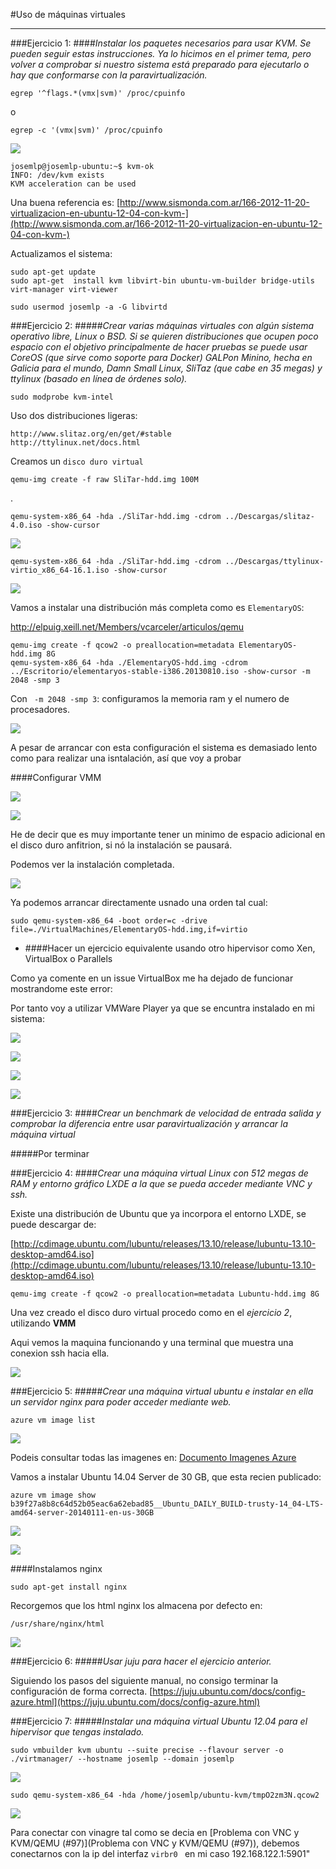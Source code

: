 #Uso de máquinas virtuales
____________
###Ejercicio 1:
####*Instalar los paquetes necesarios para usar KVM. Se pueden seguir estas instrucciones. Ya lo hicimos en el primer tema, pero volver a comprobar si nuestro sistema está preparado para ejecutarlo o hay que conformarse con la paravirtualización.*

	egrep '^flags.*(vmx|svm)' /proc/cpuinfo
 o
 
    egrep -c '(vmx|svm)' /proc/cpuinfo

![](http://pix.toile-libre.org/upload/original/1389384987.png)

    josemlp@josemlp-ubuntu:~$ kvm-ok
    INFO: /dev/kvm exists
    KVM acceleration can be used

Una buena referencia es: [http://www.sismonda.com.ar/166-2012-11-20-virtualizacion-en-ubuntu-12-04-con-kvm-](http://www.sismonda.com.ar/166-2012-11-20-virtualizacion-en-ubuntu-12-04-con-kvm-)

Actualizamos el sistema:

	
	sudo apt-get update
	sudo apt-get  install kvm libvirt-bin ubuntu-vm-builder bridge-utils virt-manager virt-viewer

	sudo usermod josemlp -a -G libvirtd
    
    

###Ejercicio 2:
#####*Crear varias máquinas virtuales con algún sistema operativo libre, Linux o BSD. Si se quieren distribuciones que ocupen poco espacio con el objetivo principalmente de hacer pruebas se puede usar CoreOS (que sirve como soporte para Docker) GALPon Minino, hecha en Galicia para el mundo, Damn Small Linux, SliTaz (que cabe en 35 megas) y ttylinux (basado en línea de órdenes solo).*

	sudo modprobe kvm-intel
    
Uso dos distribuciones ligeras:
    
    http://www.slitaz.org/en/get/#stable
    http://ttylinux.net/docs.html

Creamos un ```disco duro virtual```

	qemu-img create -f raw SliTar-hdd.img 100M
.

	qemu-system-x86_64 -hda ./SliTar-hdd.img -cdrom ../Descargas/slitaz-4.0.iso -show-cursor

 ![](http://pix.toile-libre.org/upload/original/1389433505.png)
 
 
 	qemu-system-x86_64 -hda ./SliTar-hdd.img -cdrom ../Descargas/ttylinux-virtio_x86_64-16.1.iso -show-cursor
    
 ![](http://pix.toile-libre.org/upload/original/1389435158.png)
 
 Vamos a instalar una distribución más completa como es ```ElementaryOS```:
 
 
 http://elpuig.xeill.net/Members/vcarceler/articulos/qemu
 
 	qemu-img create -f qcow2 -o preallocation=metadata ElementaryOS-hdd.img 8G	
 	qemu-system-x86_64 -hda ./ElementaryOS-hdd.img -cdrom ../Escritorio/elementaryos-stable-i386.20130810.iso -show-cursor -m 2048 -smp 3

Con ``` -m 2048 -smp 3```: configuramos la memoria ram y el numero de procesadores.
 
![](http://pix.toile-libre.org/upload/original/1389437867.png)

A pesar de arrancar con esta configuración el sistema es demasiado lento como para realizar una isntalación, así que voy a probar 

 ####Configurar VMM
 
 ![](http://pix.toile-libre.org/upload/original/1389438285.png)
 
 ![](http://pix.toile-libre.org/upload/original/1389438520.png)
 
 
He de decir que es muy importante tener un minimo de espacio adicional en el disco duro anfitrion, si nó la  instalación se pausará.

Podemos ver la instalación completada.

![](http://pix.toile-libre.org/upload/original/1389442282.png)

Ya podemos arrancar directamente usnado una orden tal cual:

	sudo qemu-system-x86_64 -boot order=c -drive file=./VirtualMachines/ElementaryOS-hdd.img,if=virtio


- ####Hacer un ejercicio equivalente usando otro hipervisor como Xen, VirtualBox o Parallels

Como ya comente  en un issue VirtualBox me ha dejado de funcionar mostrandome este error:

Por tanto voy a utilizar VMWare Player ya que se encuntra instalado en mi sistema:

![](http://pix.toile-libre.org/upload/original/1389447371.png)

![](http://pix.toile-libre.org/upload/original/1389446932.png)

![](http://pix.toile-libre.org/upload/original/1389447018.png)

![](http://pix.toile-libre.org/upload/original/1389447718.png)


###Ejercicio 3:
####*Crear un benchmark de velocidad de entrada salida y comprobar la diferencia entre usar paravirtualización y arrancar la máquina virtual*

#####Por terminar


###Ejercicio 4:
####*Crear una máquina virtual Linux con 512 megas de RAM y entorno gráfico LXDE a la que se pueda acceder mediante VNC y ssh.*

Existe una distribución de Ubuntu que ya incorpora el entorno LXDE, se puede descargar de:

[http://cdimage.ubuntu.com/lubuntu/releases/13.10/release/lubuntu-13.10-desktop-amd64.iso](http://cdimage.ubuntu.com/lubuntu/releases/13.10/release/lubuntu-13.10-desktop-amd64.iso)

	qemu-img create -f qcow2 -o preallocation=metadata Lubuntu-hdd.img 8G

Una vez creado el disco duro virtual procedo como en el _ejercicio 2_, utilizando **VMM**

Aqui vemos la maquina funcionando y una terminal que muestra una conexion ssh hacia ella.

![](http://pix.toile-libre.org/upload/original/1389460604.png)



###Ejercicio 5:
#####*Crear una máquina virtual ubuntu e instalar en ella un servidor nginx para poder acceder mediante web.*

	azure vm image list

![](http://pix.toile-libre.org/upload/original/1389464081.png)

Podeis consultar todas las imagenes en:   [Documento Imagenes Azure](enlace)

Vamos a instalar Ubuntu 14.04 Server de 30 GB, que esta recien publicado:

	azure vm image show b39f27a8b8c64d52b05eac6a62ebad85__Ubuntu_DAILY_BUILD-trusty-14_04-LTS-amd64-server-20140111-en-us-30GB

![](http://pix.toile-libre.org/upload/original/1389465360.png)

![](http://pix.toile-libre.org/upload/original/1389466503.png)

####Instalamos nginx

	sudo apt-get install nginx

Recorgemos que los html nginx los almacena por defecto en:
	
    /usr/share/nginx/html
    
 ![](http://pix.toile-libre.org/upload/original/1389468804.png)
 
 ###Ejercicio 6:
 #####*Usar juju para hacer el ejercicio anterior.*
 
 Siguiendo los pasos del siguiente manual, no consigo terminar la configuración de forma correcta.
 [https://juju.ubuntu.com/docs/config-azure.html](https://juju.ubuntu.com/docs/config-azure.html)


###Ejercicio 7:
#####*Instalar una máquina virtual Ubuntu 12.04 para el hipervisor que tengas instalado.*

	sudo vmbuilder kvm ubuntu --suite precise --flavour server -o ./virtmanager/ --hostname josemlp --domain josemlp

![](http://pix.toile-libre.org/upload/original/1389519197.png)

	sudo qemu-system-x86_64 -hda /home/josemlp/ubuntu-kvm/tmpO2zm3N.qcow2
    
  ![](http://pix.toile-libre.org/upload/original/1389519377.png)
  
  Para conectar con vinagre tal como se decia en [Problema con VNC y KVM/QEMU (#97)](Problema con VNC y KVM/QEMU (#97)), debemos conectarnos con la ip del interfaz ```virbr0 ``` en mi caso  192.168.122.1:5901"

